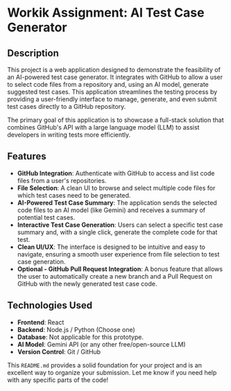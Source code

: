 # Workik Assignment: AI Test Case Generator

## Description

This project is a web application designed to demonstrate the feasibility of an AI-powered test case generator. It integrates with GitHub to allow a user to select code files from a repository and, using an AI model, generate suggested test cases. This application streamlines the testing process by providing a user-friendly interface to manage, generate, and even submit test cases directly to a GitHub repository.

The primary goal of this application is to showcase a full-stack solution that combines GitHub's API with a large language model (LLM) to assist developers in writing tests more efficiently.

## Features

* **GitHub Integration**: Authenticate with GitHub to access and list code files from a user's repositories.
* **File Selection**: A clean UI to browse and select multiple code files for which test cases need to be generated.
* **AI-Powered Test Case Summary**: The application sends the selected code files to an AI model (like Gemini) and receives a summary of potential test cases.
* **Interactive Test Case Generation**: Users can select a specific test case summary and, with a single click, generate the complete code for that test.
* **Clean UI/UX**: The interface is designed to be intuitive and easy to navigate, ensuring a smooth user experience from file selection to test case generation.
* **Optional - GitHub Pull Request Integration**: A bonus feature that allows the user to automatically create a new branch and a Pull Request on GitHub with the newly generated test case code.

## Technologies Used

* **Frontend**: React
* **Backend**: Node.js / Python (Choose one)
* **Database**: Not applicable for this prototype.
* **AI Model**: Gemini API (or any other free/open-source LLM)
* **Version Control**: Git / GitHub

This `README.md` provides a solid foundation for your project and is an excellent way to organize your submission. Let me know if you need help with any specific parts of the code!